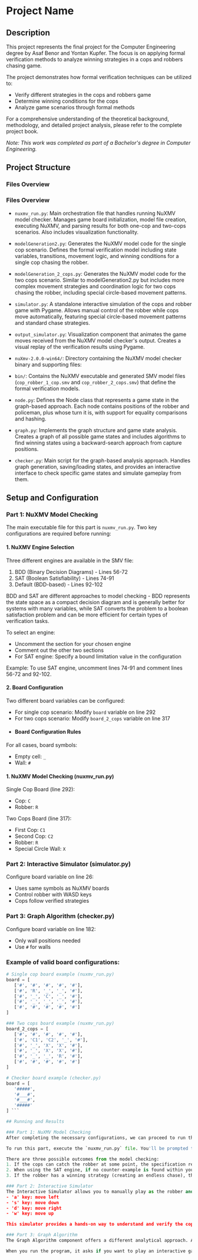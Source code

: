 # Project Name

## Description
This project represents the final project for the Computer Engineering degree by Asaf Benor and Yontan Kupfer. The focus is on applying formal verification methods to analyze winning strategies in a cops and robbers chasing game.

The project demonstrates how formal verification techniques can be utilized to:
- Verify different strategies in the cops and robbers game
- Determine winning conditions for the cops
- Analyze game scenarios through formal methods

For a comprehensive understanding of the theoretical background, methodology, and detailed project analysis, please refer to the complete project book.

*Note: This work was completed as part of a Bachelor's degree in Computer Engineering.*

## Project Structure
### Files Overview
### Files Overview
- `nuxmv_run.py`: Main orchestration file that handles running NuXMV model checker. Manages game board initialization, model file creation, executing NuXMV, and parsing results for both one-cop and two-cops scenarios. Also includes visualization functionality.

- `modelGeneration2.py`: Generates the NuXMV model code for the single cop scenario. Defines the formal verification model including state variables, transitions, movement logic, and winning conditions for a single cop chasing the robber.

- `modelGeneration_2_cops.py`: Generates the NuXMV model code for the two cops scenario. Similar to modelGeneration2.py but includes more complex movement strategies and coordination logic for two cops chasing the robber, including special circle-based movement patterns.

- `simulator.py`: A standalone interactive simulation of the cops and robber game with Pygame. Allows manual control of the robber while cops move automatically, featuring special circle-based movement patterns and standard chase strategies.

- `output_simulator.py`: Visualization component that animates the game moves received from the NuXMV model checker's output. Creates a visual replay of the verification results using Pygame.

- `nuXmv-2.0.0-win64/`: Directory containing the NuXMV model checker binary and supporting files:
- `bin/`: Contains the NuXMV executable and generated SMV model files (`cop_robber_1_cop.smv` and `cop_robber_2_cops.smv`) that define the formal verification models.

- `node.py`: Defines the Node class that represents a game state in the graph-based approach. Each node contains positions of the robber and policeman, plus whose turn it is, with support for equality comparisons and hashing.

- `graph.py`: Implements the graph structure and game state analysis. Creates a graph of all possible game states and includes algorithms to find winning states using a backward-search approach from capture positions.

- `checker.py`: Main script for the graph-based analysis approach. Handles graph generation, saving/loading states, and provides an interactive interface to check specific game states and simulate gameplay from them.
  
  

## Setup and Configuration

### Part 1: NuXMV Model Checking
The main executable file for this part is `nuxmv_run.py`. Two key configurations are required before running:

#### 1. NuXMV Engine Selection
Three different engines are available in the SMV file:

1. BDD (Binary Decision Diagrams) - Lines 56-72
2. SAT (Boolean Satisfiability) - Lines 74-91
3. Default (BDD-based) - Lines 92-102

BDD and SAT are different approaches to model checking - BDD represents the state space as a compact decision diagram and is generally better for systems with many variables, while SAT converts the problem to a boolean satisfaction problem and can be more efficient for certain types of verification tasks.

To select an engine:
- Uncomment the section for your chosen engine
- Comment out the other two sections
- For SAT engine: Specify a bound limitation value in the configuration

Example: To use SAT engine, uncomment lines 74-91 and comment lines 56-72 and 92-102.

#### 2. Board Configuration
Two different board variables can be configured:
- For single cop scenario: Modify `board` variable on line 292
- For two cops scenario: Modify `board_2_cops` variable on line 317
- #### Board Configuration Rules
For all cases, board symbols:
- Empty cell: `_`
- Wall: `#`

#### 1. NuXMV Model Checking (nuxmv_run.py)
Single Cop Board (line 292):
- Cop: `C`
- Robber: `R`

Two Cops Board (line 317):
- First Cop: `C1`
- Second Cop: `C2`
- Robber: `R`
- Special Circle Wall: `X`

### Part 2: Interactive Simulator (simulator.py)
Configure board variable on line 26:
- Uses same symbols as NuXMV boards
- Control robber with WASD keys
- Cops follow verified strategies

### Part 3: Graph Algorithm (checker.py)
Configure board variable on line 182:
- Only wall positions needed
- Use `#` for walls

### Example of valid board configurations:
```python
# Single cop board example (nuxmv_run.py)
board = [
   ['#', '#', '#', '#', '#'],
   ['#', 'R', '_', '_', '#'],
   ['#', '_', 'C', '_', '#'],
   ['#', '_', '_', '_', '#'],
   ['#', '#', '#', '#', '#']
]

### Two cops board example (nuxmv_run.py)
board_2_cops = [
   ['#', '#', '#', '#', '#'],
   ['#', 'C1', 'C2', '_', '#'],
   ['#', '_', 'X', 'X', '#'],
   ['#', '_', 'X', 'X', '#'],
   ['#', '_', '_', 'R', '#'],
   ['#', '#', '#', '#', '#']
]

# Checker board example (checker.py)
board = [
   '#####',
   '#___#',
   '#___#',
   '#####'
] ```

## Running and Results

### Part 1: NuXMV Model Checking
After completing the necessary configurations, we can proceed to run the model checking component. The cops in this model follow a strategy of reducing their Manhattan distance from the robber. However, when both cops and the robber are near a circle wall (circle case), the cops employ a special strategy - one cop moves clockwise while the other moves counterclockwise around the circle. This strategy increases their chances of catching the robber and prevents an endless chase scenario where the robber could continuously circle around in the same direction.

To run this part, execute the `nuxmv_run.py` file. You'll be prompted to choose between the 1-cop or 2-cops version. Make sure you've defined the correct board configuration beforehand. The script will generate an SMV file in the `nuXmv-2.0.0-win64\bin` directory.

There are three possible outcomes from the model checking:
1. If the cops can catch the robber at some point, the specification returns as true and the process ends.
2. When using the SAT engine, if no counter-example is found within your chosen bound limit, it will indicate this result.
3. If the robber has a winning strategy (creating an endless chase), the system displays a GUI simulation of the chase while simultaneously showing the SMV output in the terminal, including the directional movements of each actor.

### Part 2: Interactive Simulator
The Interactive Simulator allows you to manually play as the robber and test the cops' behavior under the established rules. Run `simulator.py` to start the game. You control the robber using the keyboard:
- 'a' key: move left
- 's' key: move down
- 'd' key: move right
- 'w' key: move up

This simulator provides a hands-on way to understand and verify the cops' behavior under the rules set in the model checking component. You can also examine the circle case by defining circle walls as specified in the configuration section.

### Part 3: Graph Algorithm
The Graph Algorithm component offers a different analytical approach. After configuring the board, the system generates or updates a `graph_data.pkl` file - a pickle file containing all possible state positions for both cop and robber on your defined board. The system reports the total number of winning states (positions where the cop catches the robber).

When you run the program, it asks if you want to play an interactive game. If you choose to play, you'll need to input the initial positions for both the robber and the cop. The game board appears, and you can control the robber using A, S, D, W keys. In this version, the cop employs a different strategy from the NuXMV model checking - it attempts to reach the nearest winning state using the shortest path available in the graph. When the cop successfully captures the robber, the game ends with a "robber caught" message.
